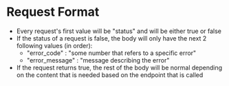 # Request Format

- Every request's first value will be "status" and will be either true or false
- If the status of a request is false, the body will only have the next 2 following values (in order):
    - "error_code" : "some number that refers to a specific error"
    - "error_message" : "message describing the error"
- If the request returns true, the rest of the body will be normal depending on the content that is needed based on the endpoint that is called
